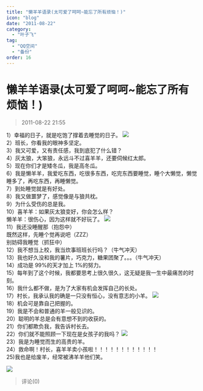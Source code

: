 ```yaml
---
title: "懒羊羊语录(太可爱了呵呵~能忘了所有烦恼！)"
icon: "blog"
date: "2011-08-22"
category:
  - "叶子飞"
tag:
  - "QQ空间"
  - "备份"
order: 16
---
```

# 懒羊羊语录(太可爱了呵呵~能忘了所有烦恼！)

> 2011-08-22 21:55

1）幸福的日子，就是吃饱了撑着去睡觉的日子。 [![](https://pan.4a1801.life:11443/d/public/Qzone_wyf/Blogs/images/F2CCEE9C.gif)](https://pan.4a1801.life:11443/d/public/Qzone_wyf/Blogs/images/F2CCEE9C.gif)  
2）班长，你看我的眼神多坚定。  
3）我又可爱，又有责任感，我到底犯了什么错？  
4）灰太狼，大笨狼，永远斗不过喜羊羊，还要伺候红太郎。  
5）现在你们才是矮冬瓜，我是高冬瓜。  
6）我是懒羊羊，我爱吃东西，吃很多东西，吃完东西要睡觉，睡个大懒觉，懒觉睡多了，再吃东西，再睡懒觉。  
7）到处睡觉就是有好处。  
8）我又做噩梦了，感觉像是与狼共枕。  
9）为什么受伤的总是我。  
10）喜羊羊：如果灰太狼变好，你会怎么样？  
懒羊羊：很伤心，因为这样就不好玩了。 [![](https://pan.4a1801.life:11443/d/public/Qzone_wyf/Blogs/images/E8CB73DF.gif)](https://pan.4a1801.life:11443/d/public/Qzone_wyf/Blogs/images/E8CB73DF.gif)  
11）我还没睡醒那（抱怨中）  
既然这样，先睡个觉再说吧（ZZZ）  
别妨碍我睡觉（抓狂中）  
12）我不想当上校，我当炊事班班长行吗？（牛气冲天）  
13）我也好久没和我的薯片，巧克力，糖果团聚了。。。（牛气冲天）  
14）成功是 99%的天才加上 1%的努力。  
15）每年到了这个时候，我都要思考上很久很久，这无疑是我一生中最痛苦的时刻。  
16）我什么都不做，是为了大家有机会发挥自己的长处。  
17）村长，我承认我的确是一只没有恒心，没有意志的小羊。 [![](https://pan.4a1801.life:11443/d/public/Qzone_wyf/Blogs/images/3A5DB170.gif)](https://pan.4a1801.life:11443/d/public/Qzone_wyf/Blogs/images/3A5DB170.gif)  
18）机会可是靠自己把握的。  
19）我是不会和普通的羊一般见识的。  
20）聪明的羊总是会有意想不到的收获的。  
21）你们都欺负我，我告诉村长去。  
22）你们就不能照顾一下现在是女孩子的我吗？ [![](https://pan.4a1801.life:11443/d/public/Qzone_wyf/Blogs/images/27269BE8.gif)](https://pan.4a1801.life:11443/d/public/Qzone_wyf/Blogs/images/27269BE8.gif)  
23）我是为睡觉而生的高贵的羊。  
24）救命啊！村长，喜羊羊卖小孩啦！！！！！！！！！！！！  
25)我也是给废羊，经常被沸羊羊他们笑。

[![](https://pan.4a1801.life:11443/d/public/Qzone_wyf/Blogs/images/3C030E39.gif)](https://pan.4a1801.life:11443/d/public/Qzone_wyf/Blogs/images/3C030E39.gif)

> 评论(0)
